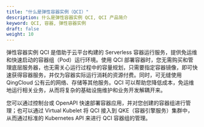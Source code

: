 ```yaml
---
title: "什么是弹性容器实例（QCI）"
description: 什么是弹性容器实例 QCI, QCI 产品简介
keyword: QCI, 容器, 弹性容器实例
draft: false
weight: 10
---
```


弹性容器实例 QCI 是借助于云平台构建的 Serverless 容器运行服务，提供免运维和快速启动的容器组（Pod）运行环境。使用 QCI 部署容器时，您无需购买和管理底层服务器，也无需关心运行过程中的容量规划，只需要指定容器镜像，即可快速获得容器服务，并仅为容器实际运行消耗的资源付费。同时，可无缝使用 QingCloud 公有云的网络、存储等其他服务。QCI 可以帮助您降低成本，免运维地运行相关业务，从而将复杂的基础设施维护和业务开发解耦开来。

您可以通过控制台或 OpenAPI 快速部署容器应用，并对您创建的容器组进行管理；也可以通过 Virtual Kubelet 将 QCI 接入到 QKE（容器引擎服务）集群中，从而通过标准的 Kubernetes API 来进行 QCI 容器组的管理。

<!-- 补充一个使用图-->

<!-- 补充产品架构-->

